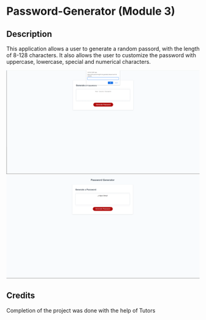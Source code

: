 # Password-Generator (Module 3)

## Description

This application allows a user to generate a random passord, with the length of 8-128 characters. It also allows the user to customize the password with uppercase, lowercase, special and numerical characters.

![screenshot](./assets/img1.png)
![screeshot](./Assets/img2.png)

## Credits

Completion of the project was done with the help of Tutors

